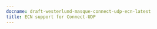 ```yaml
---
docname: draft-westerlund-masque-connect-udp-ecn-latest
title: ECN support for Connect-UDP
---
```



